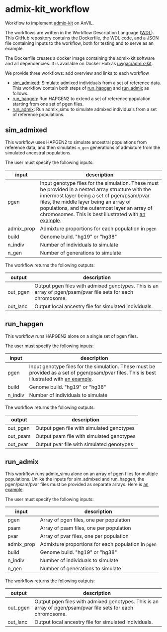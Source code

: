# admix-kit_workflow

Workflow to implement
[admix-kit](https://kangchenghou.github.io/admix-kit/) on AnVIL.

The workflows are written in the Workflow Description Language ([WDL](https://docs.dockstore.org/en/stable/getting-started/getting-started-with-wdl.html)). This GitHub repository contains the Dockerfile, the WDL code, and a JSON file containing inputs to the workflow, both for testing and to serve as an example.

The Dockerfile creates a docker image containing the admix-kit software and all dependencies. It is available on Docker Hub as
[uwgac/admix-kit](https://hub.docker.com/r/uwgac/admix-kit).

We provide three workflows:
add overview and links to each workflow
- [sim_admixed](#sim_admixed): Simulate admixed individuals from a set of reference data. This workflow contain both steps of [run_hapgen](#run_hapgen) and [run_admix](#run_admix) as follows.
- [run_hapgen](#run_hapgen): Run HAPGEN2 to extend a set of reference population starting from one set of pgen files.
- [run_admix](#run_admix): Run admix_simu to simulate admixed individuals from a set of reference populations.

## sim_admixed

This workflow uses HAPGEN2 to simulate ancestral populations from reference data, and then simulates `n_gen` generations of admixture from the simulated ancestral populations.

The user must specify the following inputs:

input | description
--- | ---
pgen | Input genotype files for the simulation. These must be provided in a nested array structure with the innermost layer being a set of pgen/psam/pvar files, the middle layer being an array of populations, and the outermost layer an array of chromosomes. This is best illustrated with [an example](https://github.com/UW-GAC/admix-kit_workflow/blob/main/sim_admixed.json).
admix_prop | Admixture proportions for each population in `pgen`
build | Genome build. "hg19" or "hg38"
n_indiv | Number of individuals to simulate
n_gen | Number of generations to simulate

The workflow returns the following outputs:

output | description
--- | ---
out_pgen | Output pgen files with admixed genotypes. This is an array of pgen/psam/pvar file sets for each chromosome.
out_lanc | Output local ancestry file for simulated individuals.


## run_hapgen

This workflow runs HAPGEN2 alone on a single set of pgen files.

The user must specify the following inputs:

input | description
--- | ---
pgen | Input genotype files for the simulation. These must be provided as a set of pgen/psam/pvar files. This is best illustrated with [an example](https://github.com/UW-GAC/admix-kit_workflow/blob/main/run_hapgen.json).
build | Genome build. "hg19" or "hg38"
n_indiv | Number of individuals to simulate

The workflow returns the following outputs:

output | description
--- | ---
out_pgen | Output pgen file with simulated genotypes
out_psam | Output psam file with simulated genotypes
out_pvar | Output pvar file with simulated genotypes


## run_admix

This workflow runs admix_simu alone on an array of pgen files for multiple populations. Unlike the inputs for sim_admixed and run_hapgen, the pgen/psam/pvar files must be provided as separate arrays. Here is [an example](https://github.com/UW-GAC/admix-kit_workflow/blob/main/run_admix.json).

The user must specify the following inputs:

input | description
--- | ---
pgen | Array of pgen files, one per population
psam | Array of psam files, one per population
pvar | Array of pvar files, one per population
admix_prop | Admixture proportions for each population in `pgen`
build | Genome build. "hg19" or "hg38"
n_indiv | Number of individuals to simulate
n_gen | Number of generations to simulate

The workflow returns the following outputs:

output | description
--- | ---
out_pgen | Output pgen files with admixed genotypes. This is an array of pgen/psam/pvar file sets for each chromosome.
out_lanc | Output local ancestry file for simulated individuals.

